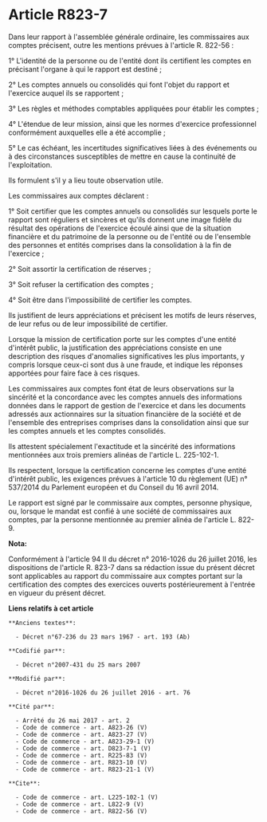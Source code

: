 # Article R823-7

Dans leur rapport à l'assemblée générale ordinaire, les commissaires aux comptes précisent, outre les mentions prévues à
l'article R. 822-56 : 

1° L'identité de la personne ou de l'entité dont ils certifient les comptes en précisant l'organe à qui le rapport est
destiné ; 

2° Les comptes annuels ou consolidés qui font l'objet du rapport et l'exercice auquel ils se rapportent ; 

3° Les règles et méthodes comptables appliquées pour établir les comptes ; 

4° L'étendue de leur mission, ainsi que les normes d'exercice professionnel conformément auxquelles elle a été accomplie ; 

5° Le cas échéant, les incertitudes significatives liées à des événements ou à des circonstances susceptibles de mettre en
cause la continuité de l'exploitation. 

Ils formulent s'il y a lieu toute observation utile. 

Les commissaires aux comptes déclarent : 

1° Soit certifier que les comptes annuels ou consolidés sur lesquels porte le rapport sont réguliers et sincères et qu'ils
donnent une image fidèle du résultat des opérations de l'exercice écoulé ainsi que de la situation financière et du
patrimoine de la personne ou de l'entité ou de l'ensemble des personnes et entités comprises dans la consolidation à la fin
de l'exercice ; 

2° Soit assortir la certification de réserves ; 

3° Soit refuser la certification des comptes ; 

4° Soit être dans l'impossibilité de certifier les comptes. 

Ils justifient de leurs appréciations et précisent les motifs de leurs réserves, de leur refus ou de leur impossibilité de
certifier. 

Lorsque la mission de certification porte sur les comptes d'une entité d'intérêt public, la justification des appréciations
consiste en une description des risques d'anomalies significatives les plus importants, y compris lorsque ceux-ci sont dus à
une fraude, et indique les réponses apportées pour faire face à ces risques. 

Les commissaires aux comptes font état de leurs observations sur la sincérité et la concordance avec les comptes annuels des
informations données dans le rapport de gestion de l'exercice et dans les documents adressés aux actionnaires sur la
situation financière de la société et de l'ensemble des entreprises comprises dans la consolidation ainsi que sur les comptes
annuels et les comptes consolidés. 

Ils attestent spécialement l'exactitude et la sincérité des informations mentionnées aux trois premiers alinéas de l'article
L. 225-102-1. 

Ils respectent, lorsque la certification concerne les comptes d'une entité d'intérêt public, les exigences prévues à
l'article 10 du règlement (UE) n° 537/2014 du Parlement européen et du Conseil du 16 avril 2014. 

Le rapport est signé par le commissaire aux comptes, personne physique, ou, lorsque le mandat est confié à une société de
commissaires aux comptes, par la personne mentionnée au premier alinéa de l'article L. 822-9.

**Nota:**

Conformément à l'article 94 II du décret n° 2016-1026 du 26 juillet 2016, les dispositions de l'article R. 823-7 dans sa
rédaction issue du présent décret sont applicables au rapport du commissaire aux comptes portant sur la certification des
comptes des exercices ouverts postérieurement à l'entrée en vigueur du présent décret.

**Liens relatifs à cet article**

	**Anciens textes**:

	  - Décret n°67-236 du 23 mars 1967 - art. 193 (Ab)

	**Codifié par**:

	  - Décret n°2007-431 du 25 mars 2007

	**Modifié par**:

	  - Décret n°2016-1026 du 26 juillet 2016 - art. 76

	**Cité par**:

	  - Arrêté du 26 mai 2017 - art. 2
	  - Code de commerce - art. A823-26 (V)
	  - Code de commerce - art. A823-27 (V)
	  - Code de commerce - art. A823-29-1 (V)
	  - Code de commerce - art. D823-7-1 (V)
	  - Code de commerce - art. R225-83 (V)
	  - Code de commerce - art. R823-10 (V)
	  - Code de commerce - art. R823-21-1 (V)

	**Cite**:

	  - Code de commerce - art. L225-102-1 (V)
	  - Code de commerce - art. L822-9 (V)
	  - Code de commerce - art. R822-56 (V)
